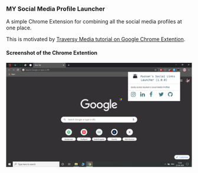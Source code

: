### MY Social Media Profile Launcher

A simple Chrome Extension for combining all the social media profiles at one place.

This is motivated by 
[Traversy Media tutorial on Google Chrome Extention](https://www.youtube.com/watch?v=wHZCYi1K664).

#### Screenshot of the Chrome Extention

![](images/Screenshot.png)



